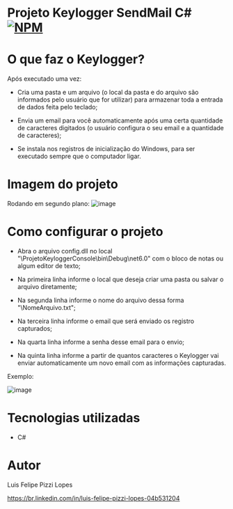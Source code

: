 # Projeto Keylogger SendMail C#  [![NPM](https://img.shields.io/npm/l/react)](https://github.com/devsuperior/sds1-wmazoni/blob/master/LICENSE) 

# O que faz o Keylogger?

Após executado uma vez:

- Cria uma pasta e um arquivo (o local da pasta e do arquivo são informados pelo usuário que for utilizar) para armazenar toda a entrada de dados feita pelo teclado;

- Envia um email para você automaticamente após uma certa quantidade de caracteres digitados (o usuário configura o seu email e a quantidade de caracteres); 

- Se instala nos registros de inicialização do Windows, para ser executado sempre que o computador ligar.


# Imagem do projeto

Rodando em segundo plano:
![image](https://user-images.githubusercontent.com/101680647/218084374-da5edb1a-1093-4828-a75d-1c7a0f634647.png)


# Como configurar o projeto

- Abra o arquivo config.dll no local "\ProjetoKeyloggerConsole\bin\Debug\net6.0" com o bloco de notas ou algum editor de texto;

- Na primeira linha informe o local que deseja criar uma pasta ou salvar o arquivo diretamente;

- Na segunda linha informe o nome do arquivo dessa forma "\NomeArquivo.txt";

- Na terceira linha informe o email que será enviado os registro capturados; 

- Na quarta linha informe a senha desse email para o envio; 

- Na quinta linha informe a partir de quantos caracteres o Keylogger vai enviar automaticamente um novo email com as informações capturadas.

Exemplo:

![image](https://user-images.githubusercontent.com/101680647/218086834-50d1083b-992a-4ae3-97b7-c5c03eb3ce23.png)


# Tecnologias utilizadas
- C#


# Autor

Luis Felipe Pizzi Lopes

https://br.linkedin.com/in/luis-felipe-pizzi-lopes-04b531204
